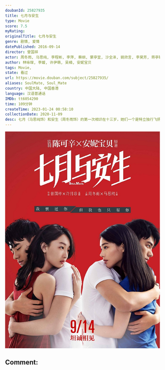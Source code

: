 ```yaml
---
doubanId: 25827935
title: 七月与安生
type: Movie
score: 7.5
myRating: 
originalTitle: 七月与安生
genre: 剧情, 爱情
datePublished: 2016-09-14
director: 曾国祥
actor: 周冬雨, 马思纯, 李程彬, 李萍, 蔡纲, 蒙亭宜, 沙全泽, 姚欣言, 李昊芳, 蒋亭轩, 陆忠, 任可
author: 林咏琛, 李媛, 许伊萌, 吴楠, 安妮宝贝
tags: Movie, 
state: 看过
url: https://movie.douban.com/subject/25827935/
aliases: SoulMate, Soul_Mate
country: 中国大陆, 中国香港
language: 汉语普通话
IMDb: tt6054290
time: 109分钟
createTime: 2023-01-24 00:58:10
collectionDate: 2020-11-09
desc: 七月（马思纯饰）和安生（周冬雨饰）的第一次相识在十三岁，她们一个是特立独行飞扬跋扈的“野孩子”，一个是单纯温婉循规蹈矩的“乖乖女”，从那一年开始，七月和安生几乎形影不离，她是她的光，她是她的影子，...
---
```


![image](assets/p2378140502.jpg)

Comment: 
---

